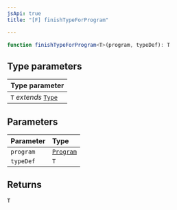 ```yaml
---
jsApi: true
title: "[F] finishTypeForProgram"

---
```

```ts
function finishTypeForProgram<T>(program, typeDef): T
```

## Type parameters

| Type parameter |
| :------ |
| `T` *extends* [`Type`](../type-aliases/Type.md) |

## Parameters

| Parameter | Type |
| :------ | :------ |
| `program` | [`Program`](../interfaces/Program.md) |
| `typeDef` | `T` |

## Returns

`T`
